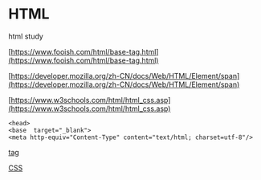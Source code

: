 # HTML

html study

[https://www.fooish.com/html/base-tag.html](https://www.fooish.com/html/base-tag.html)

[https://developer.mozilla.org/zh-CN/docs/Web/HTML/Element/span](https://developer.mozilla.org/zh-CN/docs/Web/HTML/Element/span)

[https://www.w3schools.com/html/html_css.asp](https://www.w3schools.com/html/html_css.asp)

```
<head>
<base  target="_blank">
<meta http-equiv="Content-Type" content="text/html; charset=utf-8"/>

```

[tag](HTML%207e1feb1b2e2c48cfa7bc72361597e2c6/tag%205108c29c937a41a98f4046ec86f48d73.md)

[CSS](HTML%207e1feb1b2e2c48cfa7bc72361597e2c6/CSS%20f996996514334297a28591311742b49c.md)